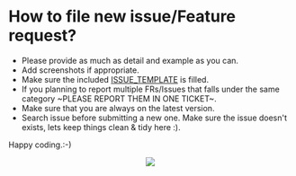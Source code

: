 # How to file new issue/Feature request?

- Please provide as much as detail and example as you can.
- Add screenshots if appropriate.
- Make sure the included [ISSUE_TEMPLATE](https://github.com/kevalpatel2106/android-ruler-picker/blob/master/.github/ISSUE_TEMPLATE.md) is filled.
- If you planning to report multiple FRs/Issues that falls under the same category ~PLEASE REPORT THEM IN ONE TICKET~.
- Make sure that you are always on the latest version.
- Search issue before submitting a new one. Make sure the issue doesn't exists, lets keep things clean & tidy here :).

Happy coding.:-)

<div align="center">
<img src="https://cloud.githubusercontent.com/assets/370176/26526332/03bb8ac2-432c-11e7-89aa-da3cd1c0e9cb.png">
</div>
